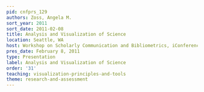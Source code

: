 ```yaml
---
pid: cnfprs_129
authors: Zoss, Angela M.
sort_year: 2011
sort_date: 2011-02-08
title: Analysis and Visualization of Science
location: Seattle, WA
host: Workshop on Scholarly Communication and Bibliometrics, iConference 2011
pres_date: February 8, 2011
type: Presentation
label: Analysis and Visualization of Science
order: '31'
teaching: visualization-principles-and-tools
theme: research-and-assessment
---
```


